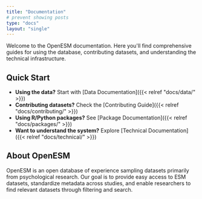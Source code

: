 ```yaml
---
title: "Documentation"
# prevent showing posts
type: "docs"
layout: "single"
---
```



Welcome to the OpenESM documentation. Here you'll find comprehensive guides for using the database, contributing datasets, and understanding the technical infrastructure.

## Quick Start
- **Using the data?** Start with [Data Documentation]({{< relref "docs/data/" >}})
- **Contributing datasets?** Check the [Contributing Guide]({{< relref "docs/contributing/" >}})
- **Using R/Python packages?** See [Package Documentation]({{< relref "docs/packages/" >}})
- **Want to understand the system?** Explore [Technical Documentation]({{< relref "docs/technical/" >}})

## About OpenESM
OpenESM is an open database of experience sampling datasets primarily from psychological research. Our goal is to provide easy access to ESM datasets, standardize metadata across studies, and enable researchers to find relevant datasets through filtering and search.